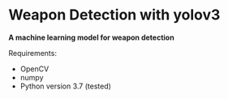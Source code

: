 # Weapon Detection with yolov3
**A machine learning model for weapon detection**

Requirements:
- OpenCV
- numpy
- Python version 3.7 (tested)
